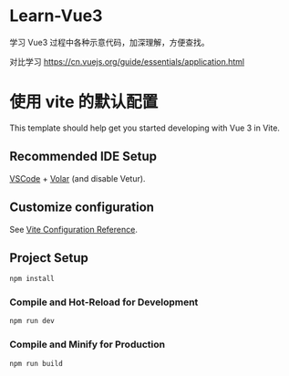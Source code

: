 # Learn-Vue3

学习 Vue3 过程中各种示意代码，加深理解，方便查找。

对比学习 https://cn.vuejs.org/guide/essentials/application.html



# 使用 vite 的默认配置

This template should help get you started developing with Vue 3 in Vite.

## Recommended IDE Setup

[VSCode](https://code.visualstudio.com/) + [Volar](https://marketplace.visualstudio.com/items?itemName=Vue.volar) (and disable Vetur).

## Customize configuration

See [Vite Configuration Reference](https://vitejs.dev/config/).

## Project Setup

```sh
npm install
```

### Compile and Hot-Reload for Development

```sh
npm run dev
```

### Compile and Minify for Production

```sh
npm run build
```
